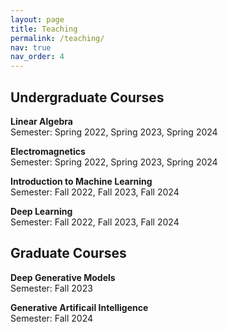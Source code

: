 ```yaml
---
layout: page
title: Teaching
permalink: /teaching/
nav: true
nav_order: 4
---
```


## Undergraduate Courses

**Linear Algebra** <br>
Semester: Spring 2022, Spring 2023, Spring 2024<br>

**Electromagnetics** <br>
Semester: Spring 2022, Spring 2023, Spring 2024<br>

**Introduction to Machine Learning** <br>
Semester: Fall 2022, Fall 2023, Fall 2024<br>

**Deep Learning** <br>
Semester: Fall 2022, Fall 2023, Fall 2024<br>

## Graduate Courses

**Deep Generative Models** <br>
Semester: Fall 2023

**Generative Artificail Intelligence** <br>
Semester: Fall 2024
